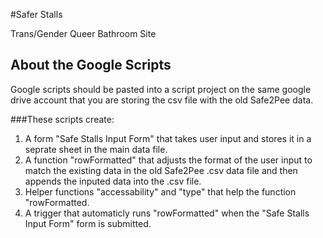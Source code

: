 #Safer Stalls

Trans/Gender Queer Bathroom Site

## About the Google Scripts
Google scripts should be pasted into a script project on the same google drive account that you are storing the csv file with the old Safe2Pee data.

###These scripts create:
1. A form "Safe Stalls Input Form" that takes user input and stores it in a seprate sheet in the main data file.
2. A function "rowFormatted" that adjusts the format of the user input to match the existing data in the old Safe2Pee .csv data file and then appends the inputed data into the .csv file.
3. Helper functions "accessability" and "type"  that help the function "rowFormatted.
4. A trigger that automaticly runs "rowFormatted" when the "Safe Stalls Input Form" form is submitted. 
